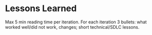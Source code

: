 # Lessons Learned

Max 5 min reading time per iteration.
For each iteration 3 bullets: what worked well/did not work, changes; short technical/SDLC lessons.

